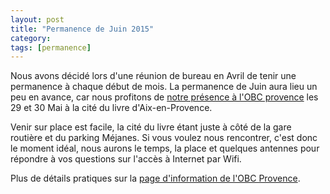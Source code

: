 ```yaml
---
layout: post
title: "Permanence de Juin 2015"
category: 
tags: [permanence]
---
```


Nous avons décidé lors d'une réunion de bureau en Avril de tenir une permanence à chaque début de mois.
La permanence de Juin aura lieu un peu en avance, car nous profitons de [notre présence à l'OBC provence](/2015/05/27/participation-obc-provence-2015/) les 29 et 30 Mai à la cité du livre d'Aix-en-Provence.

Venir sur place est facile, la cité du livre étant juste à côté de la gare routière et du parking Méjanes.
Si vous voulez nous rencontrer, c'est donc le moment idéal, nous aurons le temps, la place et quelques antennes pour répondre à vos questions sur l'accès à Internet par Wifi.

Plus de détails pratiques sur la [page d'information de l'OBC Provence](http://obcprovence.com/fr/infos/).
